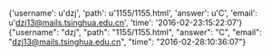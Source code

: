 {'username': u'dzj', 'path': u'1155/1155.html', 'answer': u'C', 'email': u'dzj13@mails.tsinghua.edu.cn', 'time': '2016-02-23:15:22:07'}
{"username": "dzj", "path": "1155/1155.html", "answer": "C", "email": "dzj13@mails.tsinghua.edu.cn", "time": "2016-02-28:10:36:07"}